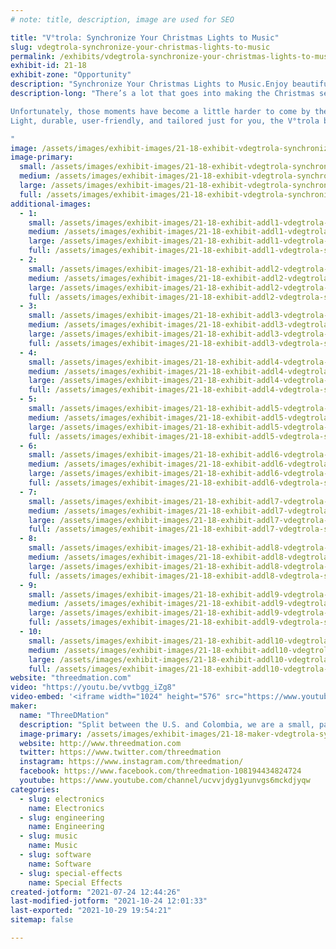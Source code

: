 ```yaml
---
# note: title, description, image are used for SEO

title: "V°trola: Synchronize Your Christmas Lights to Music"
slug: vdegtrola-synchronize-your-christmas-lights-to-music
permalink: /exhibits/vdegtrola-synchronize-your-christmas-lights-to-music/
exhibit-id: 21-18
exhibit-zone: "Opportunity"
description: "Synchronize Your Christmas Lights to Music.Enjoy beautiful animated light shows timed to your music."
description-long: "There’s a lot that goes into making the Christmas season special. From stressful shopping trips and cross-country travel to hours of cooking and the million little tasks in between – what makes it all worth it is those moments when you can sit back, bask in the holiday spirit, and reflect on the year gone by and your hopes for the next one.

Unfortunately, those moments have become a little harder to come by these last few years. That’s why we’ve created a device that helps recapture that Christmas magic through creativity and music.
Light, durable, user-friendly, and tailored just for you, the V°trola box is a music player, adapter, and synchronized light show device packaged into a simple plug-and-play system.

"
image: /assets/images/exhibit-images/21-18-exhibit-vdegtrola-synchronize-your-christmas-lights-to-music-lightson002-large.jpg
image-primary: 
  small: /assets/images/exhibit-images/21-18-exhibit-vdegtrola-synchronize-your-christmas-lights-to-music-lightson002-small.jpg
  medium: /assets/images/exhibit-images/21-18-exhibit-vdegtrola-synchronize-your-christmas-lights-to-music-lightson002-medium.jpg
  large: /assets/images/exhibit-images/21-18-exhibit-vdegtrola-synchronize-your-christmas-lights-to-music-lightson002-large.jpg
  full: /assets/images/exhibit-images/21-18-exhibit-vdegtrola-synchronize-your-christmas-lights-to-music-lightson002-full.jpg
additional-images: 
  - 1:
    small: /assets/images/exhibit-images/21-18-exhibit-addl1-vdegtrola-synchronize-your-christmas-lights-to-music-vitrola-lights-to-music-small.png
    medium: /assets/images/exhibit-images/21-18-exhibit-addl1-vdegtrola-synchronize-your-christmas-lights-to-music-vitrola-lights-to-music-medium.png
    large: /assets/images/exhibit-images/21-18-exhibit-addl1-vdegtrola-synchronize-your-christmas-lights-to-music-vitrola-lights-to-music-large.png
    full: /assets/images/exhibit-images/21-18-exhibit-addl1-vdegtrola-synchronize-your-christmas-lights-to-music-vitrola-lights-to-music-full.png
  - 2:
    small: /assets/images/exhibit-images/21-18-exhibit-addl2-vdegtrola-synchronize-your-christmas-lights-to-music-benefitsrevised-small.png
    medium: /assets/images/exhibit-images/21-18-exhibit-addl2-vdegtrola-synchronize-your-christmas-lights-to-music-benefitsrevised-medium.png
    large: /assets/images/exhibit-images/21-18-exhibit-addl2-vdegtrola-synchronize-your-christmas-lights-to-music-benefitsrevised-large.png
    full: /assets/images/exhibit-images/21-18-exhibit-addl2-vdegtrola-synchronize-your-christmas-lights-to-music-benefitsrevised-full.png
  - 3:
    small: /assets/images/exhibit-images/21-18-exhibit-addl3-vdegtrola-synchronize-your-christmas-lights-to-music-lights-to-music-small.jpg
    medium: /assets/images/exhibit-images/21-18-exhibit-addl3-vdegtrola-synchronize-your-christmas-lights-to-music-lights-to-music-medium.jpg
    large: /assets/images/exhibit-images/21-18-exhibit-addl3-vdegtrola-synchronize-your-christmas-lights-to-music-lights-to-music-large.jpg
    full: /assets/images/exhibit-images/21-18-exhibit-addl3-vdegtrola-synchronize-your-christmas-lights-to-music-lights-to-music-full.jpg
  - 4:
    small: /assets/images/exhibit-images/21-18-exhibit-addl4-vdegtrola-synchronize-your-christmas-lights-to-music-settheholiday-small.jpg
    medium: /assets/images/exhibit-images/21-18-exhibit-addl4-vdegtrola-synchronize-your-christmas-lights-to-music-settheholiday-medium.jpg
    large: /assets/images/exhibit-images/21-18-exhibit-addl4-vdegtrola-synchronize-your-christmas-lights-to-music-settheholiday-large.jpg
    full: /assets/images/exhibit-images/21-18-exhibit-addl4-vdegtrola-synchronize-your-christmas-lights-to-music-settheholiday-full.jpg
  - 5:
    small: /assets/images/exhibit-images/21-18-exhibit-addl5-vdegtrola-synchronize-your-christmas-lights-to-music-team-small.jpg
    medium: /assets/images/exhibit-images/21-18-exhibit-addl5-vdegtrola-synchronize-your-christmas-lights-to-music-team-medium.jpg
    large: /assets/images/exhibit-images/21-18-exhibit-addl5-vdegtrola-synchronize-your-christmas-lights-to-music-team-large.jpg
    full: /assets/images/exhibit-images/21-18-exhibit-addl5-vdegtrola-synchronize-your-christmas-lights-to-music-team-full.jpg
  - 6:
    small: /assets/images/exhibit-images/21-18-exhibit-addl6-vdegtrola-synchronize-your-christmas-lights-to-music-vitrola-1-1-small.jpg
    medium: /assets/images/exhibit-images/21-18-exhibit-addl6-vdegtrola-synchronize-your-christmas-lights-to-music-vitrola-1-1-medium.jpg
    large: /assets/images/exhibit-images/21-18-exhibit-addl6-vdegtrola-synchronize-your-christmas-lights-to-music-vitrola-1-1-large.jpg
    full: /assets/images/exhibit-images/21-18-exhibit-addl6-vdegtrola-synchronize-your-christmas-lights-to-music-vitrola-1-1-full.jpg
  - 7:
    small: /assets/images/exhibit-images/21-18-exhibit-addl7-vdegtrola-synchronize-your-christmas-lights-to-music-vitrola-17-1-small.jpg
    medium: /assets/images/exhibit-images/21-18-exhibit-addl7-vdegtrola-synchronize-your-christmas-lights-to-music-vitrola-17-1-medium.jpg
    large: /assets/images/exhibit-images/21-18-exhibit-addl7-vdegtrola-synchronize-your-christmas-lights-to-music-vitrola-17-1-large.jpg
    full: /assets/images/exhibit-images/21-18-exhibit-addl7-vdegtrola-synchronize-your-christmas-lights-to-music-vitrola-17-1-full.jpg
  - 8:
    small: /assets/images/exhibit-images/21-18-exhibit-addl8-vdegtrola-synchronize-your-christmas-lights-to-music-vitrola-18-1-small.jpg
    medium: /assets/images/exhibit-images/21-18-exhibit-addl8-vdegtrola-synchronize-your-christmas-lights-to-music-vitrola-18-1-medium.jpg
    large: /assets/images/exhibit-images/21-18-exhibit-addl8-vdegtrola-synchronize-your-christmas-lights-to-music-vitrola-18-1-large.jpg
    full: /assets/images/exhibit-images/21-18-exhibit-addl8-vdegtrola-synchronize-your-christmas-lights-to-music-vitrola-18-1-full.jpg
  - 9:
    small: /assets/images/exhibit-images/21-18-exhibit-addl9-vdegtrola-synchronize-your-christmas-lights-to-music-vitrola-2-1-small.jpg
    medium: /assets/images/exhibit-images/21-18-exhibit-addl9-vdegtrola-synchronize-your-christmas-lights-to-music-vitrola-2-1-medium.jpg
    large: /assets/images/exhibit-images/21-18-exhibit-addl9-vdegtrola-synchronize-your-christmas-lights-to-music-vitrola-2-1-large.jpg
    full: /assets/images/exhibit-images/21-18-exhibit-addl9-vdegtrola-synchronize-your-christmas-lights-to-music-vitrola-2-1-full.jpg
  - 10:
    small: /assets/images/exhibit-images/21-18-exhibit-addl10-vdegtrola-synchronize-your-christmas-lights-to-music-1-01-small.jpg
    medium: /assets/images/exhibit-images/21-18-exhibit-addl10-vdegtrola-synchronize-your-christmas-lights-to-music-1-01-medium.jpg
    large: /assets/images/exhibit-images/21-18-exhibit-addl10-vdegtrola-synchronize-your-christmas-lights-to-music-1-01-large.jpg
    full: /assets/images/exhibit-images/21-18-exhibit-addl10-vdegtrola-synchronize-your-christmas-lights-to-music-1-01-full.jpg
website: "threedmation.com"
video: "https://youtu.be/vvtbgg_iZg8"
video-embed: '<iframe width="1024" height="576" src="https://www.youtube.com/embed/vvtbgg_iZg8?feature=oembed" frameborder="0" allow="accelerometer; autoplay; clipboard-write; encrypted-media; gyroscope; picture-in-picture" allowfullscreen></iframe>'
maker: 
  name: "ThreeDMation"
  description: "Split between the U.S. and Colombia, we are a small, passionate team of designers, engineers, and creatives making devices that enhance the human experience and leave room for more heartfelt moments in our lives. We each have a wealth of experience in our respective fields that we are each contributing to make our ideas  a total success."
  image-primary: /assets/images/exhibit-images/21-18-maker-vdegtrola-synchronize-your-christmas-lights-to-music-1618396732018-favicon-concept-02-pngfile-medium.png
  website: http://www.threedmation.com
  twitter: https://www.twitter.com/threedmation
  instagram: https://www.instagram.com/threedmation/
  facebook: https://www.facebook.com/threedmation-108194434824724
  youtube: https://www.youtube.com/channel/ucvvjdyg1yunvgs6mckdjyqw
categories: 
  - slug: electronics
    name: Electronics
  - slug: engineering
    name: Engineering
  - slug: music
    name: Music
  - slug: software
    name: Software
  - slug: special-effects
    name: Special Effects
created-jotform: "2021-07-24 12:44:26"
last-modified-jotform: "2021-10-24 12:01:33"
last-exported: "2021-10-29 19:54:21"
sitemap: false

---
```

